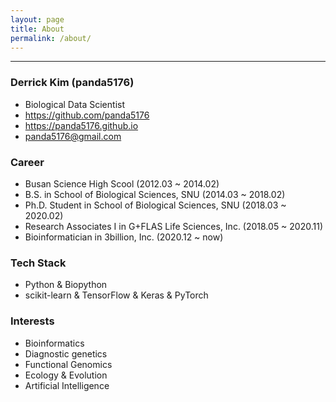 ```yaml
---
layout: page
title: About
permalink: /about/
---
```


---

### Derrick Kim (panda5176)
- Biological Data Scientist
- https://github.com/panda5176
- https://panda5176.github.io
- panda5176@gmail.com

### Career
- Busan Science High Scool (2012.03 ~ 2014.02)
- B.S. in School of Biological Sciences, SNU (2014.03 ~ 2018.02)
- Ph.D. Student in School of Biological Sciences, SNU (2018.03 ~ 2020.02)
- Research Associates I in G+FLAS Life Sciences, Inc. (2018.05 ~ 2020.11)
- Bioinformatician in 3billion, Inc. (2020.12 ~ now)

### Tech Stack
- Python & Biopython
- scikit-learn & TensorFlow & Keras & PyTorch

### Interests
- Bioinformatics
- Diagnostic genetics
- Functional Genomics
- Ecology & Evolution
- Artificial Intelligence

